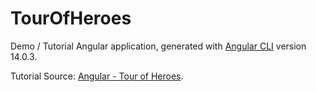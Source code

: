 # TourOfHeroes

Demo / Tutorial Angular application, generated with [Angular CLI](https://github.com/angular/angular-cli) version 14.0.3.

Tutorial Source: [Angular - Tour of Heroes](https://angular.io/tutorial).
